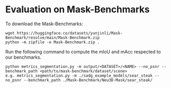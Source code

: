 # Evaluation on Mask-Benchmarks

To download the Mask-Benchmarks:

```
wget https://huggingface.co/datasets/yunjinli/Mask-Benchmark/resolve/main/Mask-Benchmark.zip
python -m zipfile -e Mask-Benchmark.zip .
```

Run the following command to compute the mIoU and mAcc respected to our benchmarks.

```
python metrics_segmentation.py -m output/<DATASET>/<NAME> --no_psnr --benchmark_path <path/to/mask-benchmark/dataset/scene>
e.g. metrics_segmentation.py -m ./sadg_example_models/sear_steak --no_psnr --benchmark_path ./Mask-Benchmark/Neu3D-Mask/sear_steak/
```
